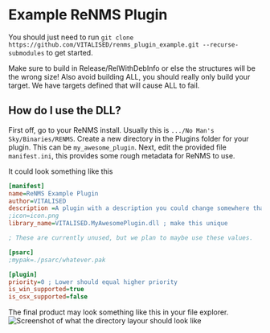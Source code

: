 # Example ReNMS Plugin

You should just need to run `git clone https://github.com/VITALISED/renms_plugin_example.git --recurse-submodules` to get started.

Make sure to build in Release/RelWithDebInfo or else the structures will be the wrong size! Also avoid building ALL, you should really only build your target. We have targets defined that will cause ALL to fail.

## How do I use the DLL?

First off, go to your ReNMS install. Usually this is `.../No Man's Sky/Binaries/RENMS`. Create a new directory in the Plugins folder for your plugin.
This can be `my_awesome_plugin`. Next, edit the provided file `manifest.ini`, this provides some rough metadata for ReNMS to use.

It could look something like this

```ini
[manifest]
name=ReNMS Example Plugin
author=VITALISED
description =A plugin with a description you could change somewhere that describes many things about what this mod does. Could have a link or anything really.
;icon=icon.png
library_name=VITALISED.MyAwesomePlugin.dll ; make this unique

; These are currently unused, but we plan to maybe use these values.

[psarc]
;mypak=./psarc/whatever.pak

[plugin]
priority=0 ; Lower should equal higher priority
is_win_supported=true
is_osx_supported=false
```

The final product may look something like this in your file explorer.
![Screenshot of what the directory layour should look like]("screenshot.png)
